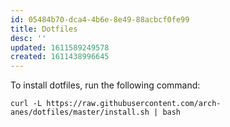 ```yaml
---
id: 05484b70-dca4-4b6e-8e49-88acbcf0fe99
title: Dotfiles
desc: ''
updated: 1611589249578
created: 1611438996645
---
```


To install dotfiles, run the following command:

`curl -L https://raw.githubusercontent.com/arch-anes/dotfiles/master/install.sh | bash`
